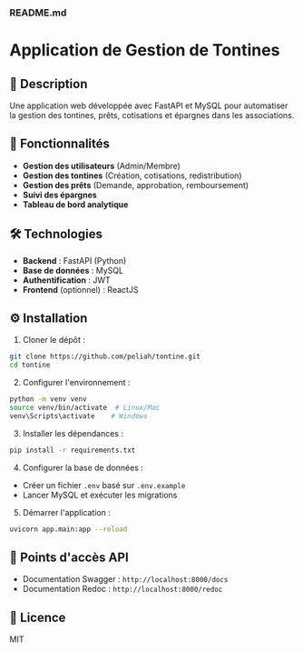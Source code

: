 ### **README.md**

# Application de Gestion de Tontines

## 📝 Description
Une application web développée avec FastAPI et MySQL pour automatiser la gestion des tontines, prêts, cotisations et épargnes dans les associations.

## 🚀 Fonctionnalités
- **Gestion des utilisateurs** (Admin/Membre)
- **Gestion des tontines** (Création, cotisations, redistribution)
- **Gestion des prêts** (Demande, approbation, remboursement)
- **Suivi des épargnes**
- **Tableau de bord analytique**

## 🛠 Technologies
- **Backend** : FastAPI (Python)
- **Base de données** : MySQL
- **Authentification** : JWT
- **Frontend** (optionnel) : ReactJS

## ⚙️ Installation
1. Cloner le dépôt :
```bash
git clone https://github.com/peliah/tontine.git
cd tontine
```

2. Configurer l'environnement :
```bash
python -m venv venv
source venv/bin/activate  # Linux/Mac
venv\Scripts\activate    # Windows
```

3. Installer les dépendances :
```bash
pip install -r requirements.txt
```

4. Configurer la base de données :
- Créer un fichier `.env` basé sur `.env.example`
- Lancer MySQL et exécuter les migrations

5. Démarrer l'application :
```bash
uvicorn app.main:app --reload
```

## 📌 Points d'accès API
- Documentation Swagger : `http://localhost:8000/docs`
- Documentation Redoc : `http://localhost:8000/redoc`

## 📜 Licence
MIT
```
